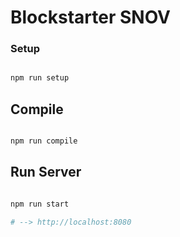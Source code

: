 # Blockstarter SNOV



### Setup 

```sh

npm run setup

```

## Compile 

```sh 

npm run compile

```

## Run Server

```sh

npm run start 

# --> http://localhost:8080

```